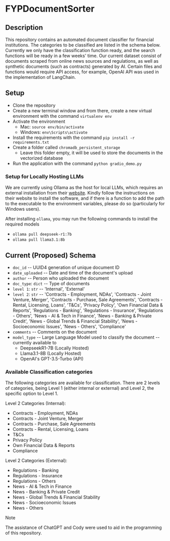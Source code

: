 # FYPDocumentSorter

## Description

This repository contains an automated document classifier for financial institutions. The categories to be classified are listed in the schema below. Currently we only have the classification function ready, and the search functions will be ready in a few weeks' time. Our current dataset consist of documents scraped from online news sources and regulations, as well as synthetic documents (such as contracts) generated by AI. Certain files and functions would require API access, for example, OpenAI API was used in the implementation of LangChain.

## Setup

* Clone the repository
* Create a new terminal window and from there, create a new virtual environment with the command `virtualenv env`
* Activate the environment
    * Mac: `source env/bin/activate`
    * Windows: `env\Scripts\activate`
* Install the requirements with the command `pip install -r requirements.txt`
* Create a folder called `chromadb_persistent_storage`
    * Leave this folder empty, it will be used to store the documents in the vectorized database
* Run the application with the command `python gradio_demo.py`

### Setup for Locally Hosting LLMs

We are currently using Ollama as the host for local LLMs, which requires an external installation from their [website](https://ollama.com/download). Kindly follow the instructions on their website to install the software, and if there is a function to add the path to the executable to the environment variables, please do so (particularly for Windows users).

After installing `ollama`, you may run the following commands to install the required models
* `ollama pull deepseek-r1:7b`
* `ollama pull llama3.1:8b`

## Current (Proposed) Schema

* `doc_id` -- UUID4 generation of unique document ID
* `date_uploaded` -- Date and time of the document's upload
* `author` -- Person who uploaded the document
* `doc_type`: `dict` -- Type of documents
* `level 1`: `str` -- 'Internal', 'External'
* `level 2`: `str` -- 'Contracts - Employment, NDAs', 'Contracts - Joint Venture, Merger', 'Contracts - Purchase, Sale Agreements', 'Contracts - Rental, Licensing, Loans', 'T&Cs', 'Privacy Policy', 'Own Financial Data & Reports', 'Regulations - Banking', 'Regulations - Insurance', 'Regulations - Others', 'News - AI & Tech in Finance', 'News - Banking & Private Credit', 'News - Global Trends & Financial Stability', 'News - Socioeconomic Issues', 'News - Others', 'Compliance'
* `comments` -- Comments on the document
* `model_type` -- Large Language Model used to classify the document -- currently available to
    * DeepseekR1-7B (Locally Hosted)
    * Llama3.1-8B (Locally Hosted)
    * OpenAI's GPT-3.5-Turbo (API)

### Available Classification categories

The following categories are available for classification. There are 2 levels of categories, being Level 1 (either internal or external) and Level 2, the specific option to Level 1. 

Level 2 Categories (Internal): 
- Contracts - Employment, NDAs
- Contracts - Joint Venture, Merger
- Contracts - Purchase, Sale Agreements
- Contracts - Rental, Licensing, Loans
- T&Cs
- Privacy Policy
- Own Financial Data & Reports
- Compliance

Level 2 Categories (External): 
- Regulations - Banking
- Regulations - Insurance
- Regulations - Others
- News - AI & Tech in Finance
- News - Banking & Private Credit
- News - Global Trends & Financial Stability
- News - Socioeconomic Issues
- News - Others

> [!NOTE]  
> The assistance of ChatGPT and Cody were used to aid in the programming of this repository. 